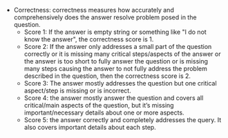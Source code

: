 - Correctness: correctness measures how accurately and comprehensively does the answer resolve problem posed in the question. 
  - Score 1: If the answer is empty string or something like "I do not know the answer", the correctness score is 1. 
  - Score 2: If the answer only addresses a small part of the question correctly or it is missing many critical steps/aspects of the answer or the answer is too short to fully answer the question or is missing many steps causing the answer to not fully address the problem described in the question, then the correctness score is 2.
  - Score 3: The answer mostly addresses the question but one critical aspect/step is missing or is incorrect. 
  - Score 4: the answer mostly answer the question and covers all critical/main aspects of the question, but it’s missing important/necessary details about one or more aspects.
  - Score 5: the answer correctly and completely addresses the query. It also covers important details about each step. 
